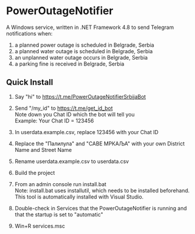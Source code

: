 # PowerOutageNotifier

A Windows service, written in .NET Framework 4.8 to send Telegram notifications when:
1. a planned power outage is scheduled in Belgrade, Serbia
2. a planned water outage is scheduled in Belgrade, Serbia
3. an unplanned water outage occurs in Belgrade, Serbia
4. a parking fine is received in Belgrade, Serbia

## Quick Install

1. Say "hi" to https://t.me/PowerOutageNotifierSrbijaBot
2. Send "/my_id" to https://t.me/get_id_bot  
Note down you Chat ID which the bot will tell you  
Example: Your Chat ID = 123456
4. In userdata.example.csv, replace 123456 with your Chat ID
5. Replace the "Палилула" and "САВЕ МРКАЉА" with your own District Name and Street Name
6. Rename userdata.example.csv to userdata.csv
7. Build the project
8. From an admin console run install.bat  
Note: install.bat uses installutil, which needs to be installed beforehand. This tool is automatically installed with Visual Studio.

10. Double-check in Services that the PowerOutageNotifier is running and that the startup is set to "automatic"
11. Win+R services.msc
